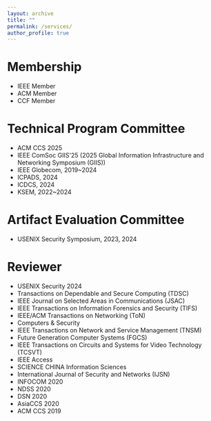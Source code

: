 ```yaml
---
layout: archive
title: ""
permalink: /services/
author_profile: true
---
```

# Membership
* IEEE Member
* ACM Member
* CCF Member

# Technical Program Committee
* ACM CCS 2025
* IEEE ComSoc GIIS'25 (2025 Global Information Infrastructure and Networking Symposium (GIIS))
* IEEE Globecom, 2019~2024
* ICPADS, 2024
* ICDCS, 2024
* KSEM, 2022~2024

# Artifact Evaluation Committee
* USENIX Security Symposium, 2023, 2024

# Reviewer
* USENIX Security 2024
* Transactions on Dependable and Secure Computing (TDSC)
* IEEE Journal on Selected Areas in Communications (JSAC)
* IEEE Transactions on Information Forensics and Security (TIFS)
* IEEE/ACM Transactions on Networking (ToN)
* Computers & Security
* IEEE Transactions on Network and Service Management (TNSM)
* Future Generation Computer Systems (FGCS)
* IEEE Transactions on Circuits and Systems for Video Technology (TCSVT)
* IEEE Access
* SCIENCE CHINA Information Sciences
* International Journal of Security and Networks (IJSN)
* INFOCOM 2020
* NDSS 2020
* DSN 2020
* AsiaCCS 2020
* ACM CCS 2019
